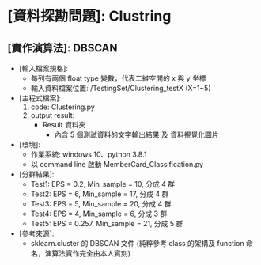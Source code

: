 # [資料探勘問題]: Clustring
## [實作演算法]: DBSCAN 
* [輸入檔案規格]:
    * 每列有兩個 float type 變數，代表二維空間的 x 與 y 坐標
    * 輸入資料檔案位置: /TestingSet/Clustering_testX (X=1~5)
* [主程式檔案]:
    1. code: Clustering.py
    2. output result: 
        * Result 資料夾
            * 內含 5 個測試資料的文字輸出結果 及 資料視覺化圖片 
* [環境]: 
    * 作業系統: windows 10、python 3.8.1
    * 以 command line 啟動 MemberCard_Classification.py
* [分群結果]: 
    * Test1: EPS = 0.2, Min_sample = 10, 分成 4 群
    * Test2: EPS = 6, Min_sample = 17, 分成 4 群
    * Test3: EPS = 5, Min_sample = 20, 分成 4 群
    * Test4: EPS = 4, Min_sample = 6, 分成 3 群
    * Test5: EPS = 0.257, Min_sample = 21, 分成 5 群
* [參考來源]: 
    * sklearn.cluster 的 DBSCAN 文件 (純粹參考 class 的架構及 function 命名，演算法實作完全由本人實刻)